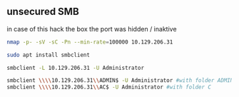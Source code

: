 ## unsecured SMB

in case of this hack the box the port was hidden / inaktive
```sh
nmap -p- -sV -sC -Pn --min-rate=100000 10.129.206.31
```


```sh
sudo apt install smbclient
```

```sh
smbclient -L 10.129.206.31 -U Administrator

smbclient \\\\10.129.206.31\\ADMIN$ -U Administrator #with folder ADMIN$
smbclient \\\\10.129.206.31\\AC$ -U Administrator #with folder C


```